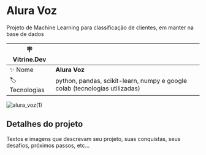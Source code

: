 # Alura Voz

Projeto de Machine Learning para classificação de clientes, em manter na base de dados

| :placard: Vitrine.Dev |     |
| -------------  | --- |
| :sparkles: Nome        | **Alura Voz**
| :label: Tecnologias | python, pandas, scikit-learn, numpy e google colab (tecnologias utilizadas)

<!-- Inserir imagem com a #vitrinedev ao final do link -->


![alura_voz(1)](https://user-images.githubusercontent.com/104234513/200381282-7749b9f7-46b8-4bb3-8d73-9aeb7bf85c82.png#vitrinedev)





## Detalhes do projeto

Textos e imagens que descrevam seu projeto, suas conquistas, seus desafios, próximos passos, etc...
